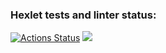 ### Hexlet tests and linter status:
[![Actions Status](https://github.com/Fomintcev/qa-auto-engineer-javascript-project-44/actions/workflows/hexlet-check.yml/badge.svg)](https://github.com/Fomintcev/qa-auto-engineer-javascript-project-44/actions)
<a href="https://codeclimate.com/github/Fomintcev/qa-auto-engineer-javascript-project-44/maintainability"><img src="https://api.codeclimate.com/v1/badges/abe7bf7e3a9c086885ec/maintainability" /></a>
